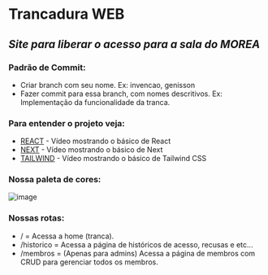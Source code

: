 # Trancadura WEB
## _Site para liberar o acesso para a sala do MOREA_

### Padrão de Commit:

- Criar branch com seu nome. Ex: invencao, genisson
- Fazer commit para essa branch, com nomes descritivos. Ex: Implementação da funcionalidade da tranca.

### Para entender o projeto veja:

- [REACT](https://www.youtube.com/watch?v=_gHr2Pe5LCY) - Vídeo mostrando o básico de React
- [NEXT](https://www.youtube.com/watch?v=e6FigV2fLC8) - Vídeo mostrando o básico de Next
- [TAILWIND](https://www.youtube.com/watch?v=SUavcwCCLN8) - Vídeo mostrando o básico de Tailwind CSS

### Nossa paleta de cores:
![image](https://github.com/user-attachments/assets/396c5b9f-a091-4697-9596-fea5b8be081e)

### Nossas rotas:
- / = Acessa a home (tranca).
- /historico = Acessa a página de históricos de acesso, recusas e etc...
- /membros = (Apenas para admins) Acessa a página de membros com CRUD para gerenciar todos os membros.

